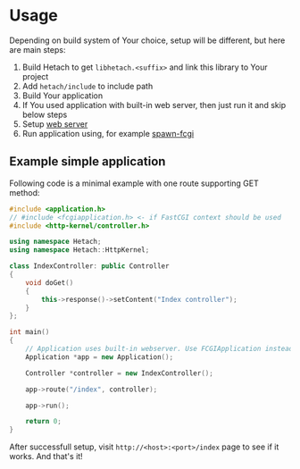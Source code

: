 # Usage

Depending on build system of Your choice, setup will be different, but here are main steps:

1. Build Hetach to get `libhetach.<suffix>` and link this library to Your project
2. Add `hetach/include` to include path
3. Build Your application
4. If You used application with built-in web server, then just run it and skip below steps 
4. Setup [web server](https://github.com/hetach/hetach/tree/develop/docs/WebServers.md)
5. Run application using, for example [spawn-fcgi](https://github.com/lighttpd/spawn-fcgi)

## Example simple application

Following code is a minimal example with one route supporting GET method:

```cpp
#include <application.h>
// #include <fcgiapplication.h> <- if FastCGI context should be used
#include <http-kernel/controller.h>

using namespace Hetach;
using namespace Hetach::HttpKernel;

class IndexController: public Controller
{
    void doGet()
    {
        this->response()->setContent("Index controller");
    }
};

int main()
{
    // Application uses built-in webserver. Use FCGIApplication instead to init FastCGI context
    Application *app = new Application();

    Controller *controller = new IndexController();

    app->route("/index", controller);

    app->run();

    return 0;
}

```

After successfull setup, visit `http://<host>:<port>/index` page to see if it works. And that's it!
